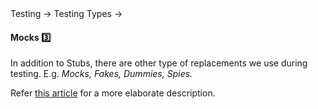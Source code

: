 <div id="path">Testing &rarr; Testing Types &rarr;</div>

<div id="title">

#### Mocks :three:

</div>

<div id="body">

In addition to Stubs, there are other type of replacements we use during testing. E.g. _Mocks, Fakes, Dummies, Spies._

Refer [this article](https://martinfowler.com/articles/mocksArentStubs.html#TheDifferenceBetweenMocksAndStubs) for a more elaborate description.

</div>

<div id="extras">
</div>

</div>
